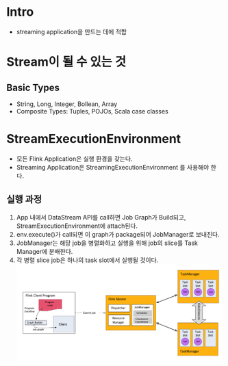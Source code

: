 # Intro
- streaming application을 만드는 데에 적합

# Stream이 될 수 있는 것
## Basic Types
- String, Long, Integer, Bollean, Array
- Composite Types: Tuples, POJOs, Scala case classes

# StreamExecutionEnvironment
- 모든 Flink Application은 실행 환경을 갖는다.
- Streaming Application은 StreamingExecutionEnvironment 를 사용해야 한다.
## 실행 과정
1. App 내에서 DataStream API를 call하면 Job Graph가 Build되고, StreamExecutionEnvironment에 attach된다.
1. env.execute()가 call되면 이 graph가 package되어 JobManager로 보내진다.
1. JobManager는 해당 job을 병렬화하고 실행을 위해 job의 slice를 Task Manager에 분배한다.
1. 각 병렬 slice job은 하나의 task slot에서 실행될 것이다.
![](./image/env.png)